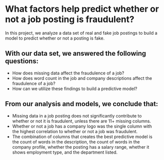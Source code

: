 # **What factors help predict whether or not a job posting is fraudulent?**

In this project, we analyze a data set of real and fake job postings to build a model to predict whether or not a posting is fake.

## **With our data set, we answered the following questions:**
- How does missing data affect the fraudulence of a job?
- How does word count in the job and company descriptions affect the fraudulence of a job?
- How can we utilize these findings to build a predictive model?

## **From our analysis and models, we conclude that:**
- Missing data in a job posting does not significantly contribute to whether or not it is fraudulent, unless there are 11+ missing columns.
- Whether or not a job has a company logo was the single column with the highest correlation to whether or not a job was fraudulent.
- The combination of columns that creates the best predictive model is the count of words in the description, the count of words in the company profile, whether the posting has a salary range, whether it shows employment type, and the department listed.
